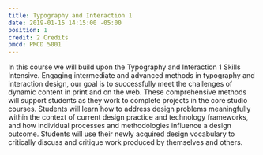 ```yaml
---
title: Typography and Interaction 1
date: 2019-01-15 14:15:00 -05:00
position: 1
credit: 2 Credits
pmcd: PMCD 5001
---
```


In this course we will build upon the Typography and Interaction 1 Skills Intensive. Engaging intermediate and advanced methods in typography and interaction design, our goal is to successfully meet the challenges of dynamic content in print and on the web. These comprehensive methods will support students as they work to complete projects in the core studio courses. Students will learn how to address design problems meaningfully within the context of current design practice and technology frameworks, and how individual processes and methodologies influence a design outcome. Students will use their newly acquired design vocabulary to critically discuss and critique work produced by themselves and others.